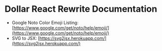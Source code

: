 # Dollar React Rewrite Documentation

- Google Noto Color Emoji Listing:
  [https://www.google.com/get/noto/help/emoji/](https://www.google.com/get/noto/help/emoji/)
- SVG to JSX: [https://svg2jsx.herokuapp.com/](https://svg2jsx.herokuapp.com/)
